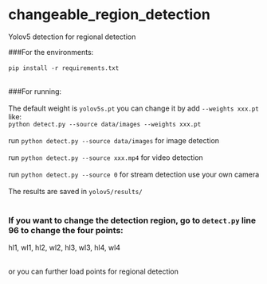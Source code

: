 # changeable_region_detection

Yolov5 detection for regional detection

###For the environments: <br> <br>
  `pip install -r requirements.txt`  <br> <br>
  
###For running:<br> <br>
The default weight is `yolov5s.pt` you can change it by add `--weights xxx.pt` like:<br>
`python detect.py --source data/images --weights xxx.pt`<br> <br>
run `python detect.py --source data/images` for image detection<br> <br>
run `python detect.py --source xxx.mp4` for video detection<br> <br>
run `python detect.py --source 0` for stream detection use your own camera<br> <br>
The results are saved in `yolov5/results/`<br> <br>

### If you want to change the detection region, go to `detect.py` line 96 to change the four points:
hl1, wl1, hl2, wl2, hl3, wl3, hl4, wl4<br> <br>

or you can further load points for regional detection<br> <br>

  
  
